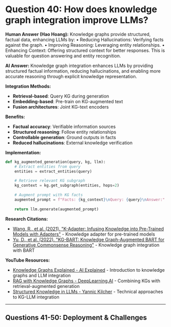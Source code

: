 # Question 40: How does knowledge graph integration improve LLMs?

**Human Answer (Hao Hoang):**
Knowledge graphs provide structured, factual data, enhancing LLMs by:
• Reducing Hallucinations: Verifying facts against the graph.
• Improving Reasoning: Leveraging entity relationships.
• Enhancing Context: Offering structured context for better responses.
This is valuable for question answering and entity recognition.

**AI Answer:**
Knowledge graph integration enhances LLMs by providing structured factual information, reducing hallucinations, and enabling more accurate reasoning through explicit knowledge representation.

**Integration Methods:**
- **Retrieval-based**: Query KG during generation
- **Embedding-based**: Pre-train on KG-augmented text
- **Fusion architectures**: Joint KG-text encoders

**Benefits:**
- **Factual accuracy**: Verifiable information sources
- **Structured reasoning**: Follow entity relationships
- **Controllable generation**: Ground outputs in facts
- **Reduced hallucinations**: External knowledge verification

**Implementation:**
```python
def kg_augmented_generation(query, kg, llm):
    # Extract entities from query
    entities = extract_entities(query)
    
    # Retrieve relevant KG subgraph
    kg_context = kg.get_subgraph(entities, hops=2)
    
    # Augment prompt with KG facts
    augmented_prompt = f"Facts: {kg_context}\nQuery: {query}\nAnswer:"
    
    return llm.generate(augmented_prompt)
```

**Research Citations:**
- [Wang, R., et al. (2021). "K-Adapter: Infusing Knowledge into Pre-Trained Models with Adapters"](https://arxiv.org/abs/2002.01808) - Knowledge adapter for pre-trained models
- [Yu, D., et al. (2022). "KG-BART: Knowledge Graph-Augmented BART for Generative Commonsense Reasoning"](https://arxiv.org/abs/2009.12677) - Knowledge graph integration with BART

**YouTube Resources:**
- [Knowledge Graphs Explained - AI Explained](https://www.youtube.com/watch?v=LZBx8_aSGfU) - Introduction to knowledge graphs and LLM integration
- [RAG with Knowledge Graphs - DeepLearning.AI](https://www.youtube.com/watch?v=6CHaHRsJbiI) - Combining KGs with retrieval-augmented generation
- [Structured Knowledge in LLMs - Yannic Kilcher](https://www.youtube.com/watch?v=c_nCjlSB1Zk) - Technical approaches to KG-LLM integration

---

## Questions 41-50: Deployment & Challenges

